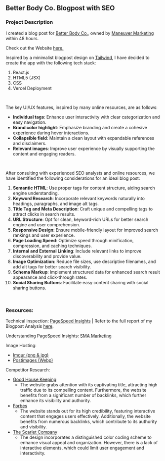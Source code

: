 ## **Better Body Co. Blogpost with SEO**

### Project Description

I created a blog post for [Better Body Co.](https://betterbody.co/), owned by [Maneuver Marketing](https://maneuvermarketing.com/) within 48 hours.
<br>

Check out the Website [here.](https://better-body-react.vercel.app/)

Inspired by a minimalist blogpost design on [Tailwind](https://www.tailwindawesome.com/resources/stablo/demo), I have decided to create the app with the following tech stack:

1. React.js
2. HTML5 (JSX)
3. CSS
4. Vercel Deployment
<br>

The key UI/UX features, inspired by many online resources, are as follows:

- **Individual tags**: Enhance user interactivity with clear categorization and easy navigation.
- **Brand color highlight**: Emphasize branding and create a cohesive experience during hover interactions.
- **Collapsible field**: Maintain a clean layout with expandable references and disclaimers.
- **Relevant images**: Improve user experience by visually supporting the content and engaging readers.
<br>

After consulting with experienced SEO analysts and online resources, we have identified the following considerations for an ideal blog post:
1. **Semantic HTML**: Use proper tags for content structure, aiding search engine understanding.
2. **Keyword Research**: Incorporate relevant keywords naturally into headings, paragraphs, and image alt tags.
3. **Title Tag and Meta Description**: Craft unique and compelling tags to attract clicks in search results.
4. **URL Structure**: Opt for clean, keyword-rich URLs for better search engine and user comprehension.
5. **Responsive Design**: Ensure mobile-friendly layout for improved search rankings and user experience.
6. **Page Loading Speed**: Optimize speed through minification, compression, and caching techniques.
7. **Internal and External Linking**: Include relevant links to improve discoverability and provide value.
8. **Image Optimization**: Reduce file sizes, use descriptive filenames, and add alt tags for better search visibility.
9. **Schema Markup**: Implement structured data for enhanced search result appearance and click-through rates.
10. **Social Sharing Buttons**: Facilitate easy content sharing with social sharing buttons.
<br>


### **Resources**:
Technical inspection: [PageSpeed Insights](https://pagespeed.web.dev/) | Refer to the full report of my Blogpost Analysis [here](https://pagespeed.web.dev/analysis/https-better-body-react-vercel-app/fe86a5bo0k?form_factor=mobile).

Understanding PageSpeed Insights: [SMA Marketing](https://www.youtube.com/watch?v=c5zSF1JQ1gs)

Image Hosting:

- [Imgur (png & jpg)](https://imgur.com/)
- [Postimages (Webp)](https://postimg.cc/)

Competitor Research: 
- [Good House Keeping](https://www.goodhousekeeping.com/health-products/g43371225/best-supplements-for-menopause/)
  - The website grabs attention with its captivating title, attracting high traffic due to its compelling content. Furthermore, the website benefits from a significant number of backlinks, which further enhance its visibility and authority.
- [Forbes](https://www.forbes.com/health/family/best-menopause-supplements/)
  - The website stands out for its high credibility, featuring interactive content that engages users effectively. Additionally, the website benefits from numerous backlinks, which contribute to its authority and visibility.
- [The Scarlet Company](https://thescarletcompany.com/blogs/articles/understanding-your-menstrual-health-taking-extra-care)
  - The design incorporates a distinguished color coding scheme to enhance visual appeal and organization. However, there is a lack of interactive elements, which could limit user engagement and interactivity.

